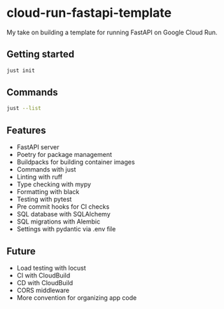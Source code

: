 # cloud-run-fastapi-template

My take on building a template for running FastAPI on Google Cloud Run.

## Getting started

```bash
just init
```

## Commands

```bash
just --list
```

## Features

- FastAPI server
- Poetry for package management
- Buildpacks for building container images
- Commands with just
- Linting with ruff
- Type checking with mypy
- Formatting with black
- Testing with pytest
- Pre commit hooks for CI checks
- SQL database with SQLAlchemy
- SQL migrations with Alembic
- Settings with pydantic via .env file

## Future

- Load testing with locust
- CI with CloudBuild
- CD with CloudBuild
- CORS middleware
- More convention for organizing app code
